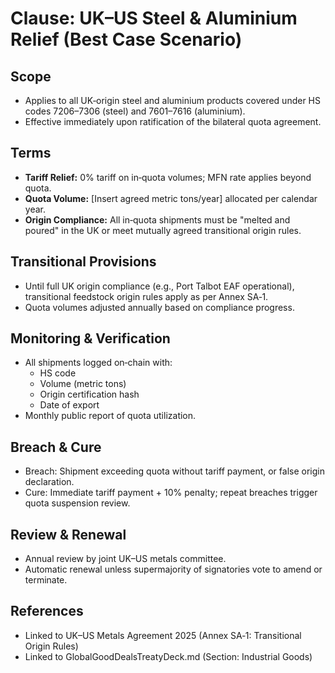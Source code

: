 # Clause: UK–US Steel & Aluminium Relief (Best Case Scenario)

## Scope
- Applies to all UK‑origin steel and aluminium products covered under HS codes 7206–7306 (steel) and 7601–7616 (aluminium).
- Effective immediately upon ratification of the bilateral quota agreement.

## Terms
- **Tariff Relief:** 0% tariff on in‑quota volumes; MFN rate applies beyond quota.
- **Quota Volume:** [Insert agreed metric tons/year] allocated per calendar year.
- **Origin Compliance:** All in‑quota shipments must be "melted and poured" in the UK or meet mutually agreed transitional origin rules.

## Transitional Provisions
- Until full UK origin compliance (e.g., Port Talbot EAF operational), transitional feedstock origin rules apply as per Annex SA‑1.
- Quota volumes adjusted annually based on compliance progress.

## Monitoring & Verification
- All shipments logged on‑chain with:
  - HS code
  - Volume (metric tons)
  - Origin certification hash
  - Date of export
- Monthly public report of quota utilization.

## Breach & Cure
- Breach: Shipment exceeding quota without tariff payment, or false origin declaration.
- Cure: Immediate tariff payment + 10% penalty; repeat breaches trigger quota suspension review.

## Review & Renewal
- Annual review by joint UK–US metals committee.
- Automatic renewal unless supermajority of signatories vote to amend or terminate.

## References
- Linked to UK–US Metals Agreement 2025 (Annex SA‑1: Transitional Origin Rules)
- Linked to GlobalGoodDealsTreatyDeck.md (Section: Industrial Goods)
